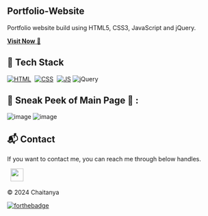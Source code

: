 ## Portfolio-Website
Portfolio website build using HTML5, CSS3, JavaScript and jQuery.

<a href="https://chaitanya-meesala.netlify.app/" target="_blank">**Visit Now** 🚀</a>


## 📌 Tech Stack
[![HTML](https://img.shields.io/badge/html5%20-%23E34F26.svg?&style=for-the-badge&logo=html5&logoColor=white)](https://github.com/jigar-sable/Portfolio-Website/search?l=html)&nbsp;
[![CSS](https://img.shields.io/badge/css3%20-%231572B6.svg?&style=for-the-badge&logo=css3&logoColor=white)](https://github.com/jigar-sable/Portfolio-Website/search?l=css)&nbsp;
[![JS](https://img.shields.io/badge/javascript%20-%23323330.svg?&style=for-the-badge&logo=javascript&logoColor=%23F7DF1E)](https://github.com/jigar-sable/Portfolio-Website/search?l=javascript)
<img alt="jQuery" src="https://img.shields.io/badge/jquery-%230769AD.svg?style=for-the-badge&logo=jquery&logoColor=white"/>


## 📌 Sneak Peek of Main Page 🙈 :
![image](https://github.com/user-attachments/assets/f99a12de-dc46-4234-a9b8-cad9ae8a74c5)
![image](https://github.com/user-attachments/assets/7376bdcd-0a36-44cb-975b-baa5032e3c6a)



<h2>📬 Contact</h2>


If you want to contact me, you can reach me through below handles.

&nbsp;&nbsp;<a href="https://www.linkedin.com/in/mvkchaitanya/"><img src="https://www.felberpr.com/wp-content/uploads/linkedin-logo.png" width="30"></img></a>

© 2024 Chaitanya


[![forthebadge](https://forthebadge.com/images/badges/built-with-love.svg)](https://forthebadge.com)

